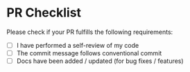 # PR Checklist

Please check if your PR fulfills the following requirements:

- [ ] I have performed a self-review of my code
- [ ] The commit message follows conventional commit
- [ ] Docs have been added / updated (for bug fixes / features)
